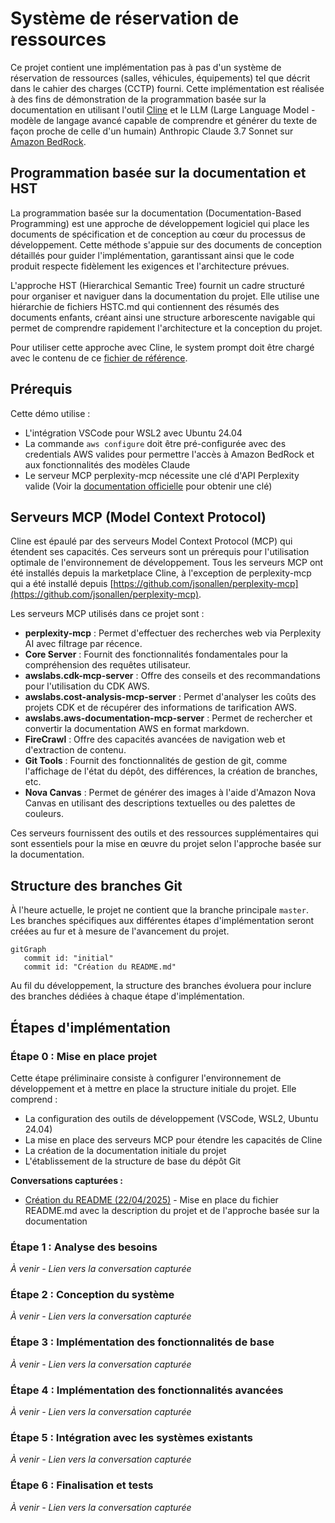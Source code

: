 # Système de réservation de ressources

Ce projet contient une implémentation pas à pas d'un système de réservation de ressources (salles, véhicules, équipements) tel que décrit dans le cahier des charges (CCTP) fourni. Cette implémentation est réalisée à des fins de démonstration de la programmation basée sur la documentation en utilisant l'outil [Cline](https://github.com/cline/cline) et le LLM (Large Language Model - modèle de langage avancé capable de comprendre et générer du texte de façon proche de celle d'un humain) Anthropic Claude 3.7 Sonnet sur [Amazon BedRock](https://aws.amazon.com/fr/bedrock/claude/).

## Programmation basée sur la documentation et HST

La programmation basée sur la documentation (Documentation-Based Programming) est une approche de développement logiciel qui place les documents de spécification et de conception au cœur du processus de développement. Cette méthode s'appuie sur des documents de conception détaillés pour guider l'implémentation, garantissant ainsi que le code produit respecte fidèlement les exigences et l'architecture prévues.

L'approche HST (Hierarchical Semantic Tree) fournit un cadre structuré pour organiser et naviguer dans la documentation du projet. Elle utilise une hiérarchie de fichiers HSTC.md qui contiennent des résumés des documents enfants, créant ainsi une structure arborescente navigable qui permet de comprendre rapidement l'architecture et la conception du projet.

Pour utiliser cette approche avec Cline, le system prompt doit être chargé avec le contenu de ce [fichier de référence](https://github.com/jcjorel/cline-best-practices/blob/master/DOCUMENT_BASED_PROGRAMMING_SYSTEM_PROMPT.md).

## Prérequis

Cette démo utilise :
- L'intégration VSCode pour WSL2 avec Ubuntu 24.04
- La commande `aws configure` doit être pré-configurée avec des credentials AWS valides pour permettre l'accès à Amazon BedRock et aux fonctionnalités des modèles Claude
- Le serveur MCP perplexity-mcp nécessite une clé d'API Perplexity valide (Voir la [documentation officielle](https://docs.perplexity.ai/guides/getting-started) pour obtenir une clé)

## Serveurs MCP (Model Context Protocol)

Cline est épaulé par des serveurs Model Context Protocol (MCP) qui étendent ses capacités. Ces serveurs sont un prérequis pour l'utilisation optimale de l'environnement de développement. Tous les serveurs MCP ont été installés depuis la marketplace Cline, à l'exception de perplexity-mcp qui a été installé depuis [https://github.com/jsonallen/perplexity-mcp](https://github.com/jsonallen/perplexity-mcp).

Les serveurs MCP utilisés dans ce projet sont :

- **perplexity-mcp** : Permet d'effectuer des recherches web via Perplexity AI avec filtrage par récence.
- **Core Server** : Fournit des fonctionnalités fondamentales pour la compréhension des requêtes utilisateur.
- **awslabs.cdk-mcp-server** : Offre des conseils et des recommandations pour l'utilisation du CDK AWS.
- **awslabs.cost-analysis-mcp-server** : Permet d'analyser les coûts des projets CDK et de récupérer des informations de tarification AWS.
- **awslabs.aws-documentation-mcp-server** : Permet de rechercher et convertir la documentation AWS en format markdown.
- **FireCrawl** : Offre des capacités avancées de navigation web et d'extraction de contenu.
- **Git Tools** : Fournit des fonctionnalités de gestion de git, comme l'affichage de l'état du dépôt, des différences, la création de branches, etc.
- **Nova Canvas** : Permet de générer des images à l'aide d'Amazon Nova Canvas en utilisant des descriptions textuelles ou des palettes de couleurs.

Ces serveurs fournissent des outils et des ressources supplémentaires qui sont essentiels pour la mise en œuvre du projet selon l'approche basée sur la documentation.

## Structure des branches Git

À l'heure actuelle, le projet ne contient que la branche principale `master`. Les branches spécifiques aux différentes étapes d'implémentation seront créées au fur et à mesure de l'avancement du projet.

```mermaid
gitGraph
   commit id: "initial"
   commit id: "Création du README.md"
```

Au fil du développement, la structure des branches évoluera pour inclure des branches dédiées à chaque étape d'implémentation.

## Étapes d'implémentation

### Étape 0 : Mise en place projet

Cette étape préliminaire consiste à configurer l'environnement de développement et à mettre en place la structure initiale du projet. Elle comprend :
- La configuration des outils de développement (VSCode, WSL2, Ubuntu 24.04)
- La mise en place des serveurs MCP pour étendre les capacités de Cline
- La création de la documentation initiale du projet
- L'établissement de la structure de base du dépôt Git

**Conversations capturées :**
- [Création du README (22/04/2025)](coding_assistant/captured_chats/20250422-0822-readme_creation.md) - Mise en place du fichier README.md avec la description du projet et de l'approche basée sur la documentation

### Étape 1 : Analyse des besoins

*À venir - Lien vers la conversation capturée*

### Étape 2 : Conception du système

*À venir - Lien vers la conversation capturée*

### Étape 3 : Implémentation des fonctionnalités de base

*À venir - Lien vers la conversation capturée*

### Étape 4 : Implémentation des fonctionnalités avancées

*À venir - Lien vers la conversation capturée*

### Étape 5 : Intégration avec les systèmes existants

*À venir - Lien vers la conversation capturée*

### Étape 6 : Finalisation et tests

*À venir - Lien vers la conversation capturée*
